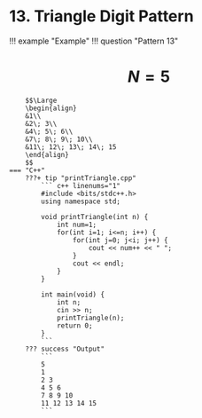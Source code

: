 # 13. Triangle Digit Pattern

!!! example "Example"
    !!! question "Pattern 13"
        <h1 align="center">$N = 5$</h1>
        
        $$\Large
        \begin{align}
        &1\\
        &2\; 3\\
        &4\; 5\; 6\\
        &7\; 8\; 9\; 10\\
        &11\; 12\; 13\; 14\; 15
        \end{align}
        $$
    === "C++"
        ???+ tip "printTriangle.cpp"
            ``` c++ linenums="1"
            #include <bits/stdc++.h>
            using namespace std;

            void printTriangle(int n) {
                int num=1;
                for(int i=1; i<=n; i++) {
                    for(int j=0; j<i; j++) {
                        cout << num++ << " ";
                    }
                    cout << endl;
                }
            }

            int main(void) {
                int n;
                cin >> n;
                printTriangle(n);
                return 0;
            }
            ```
        ??? success "Output"
            ```
            5
            1 
            2 3 
            4 5 6 
            7 8 9 10 
            11 12 13 14 15
            ```